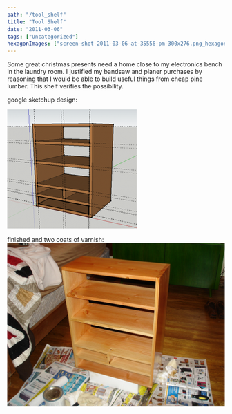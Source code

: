 ```yaml
---
path: "/tool_shelf"
title: "Tool Shelf"
date: "2011-03-06"
tags: ["Uncategorized"]
hexagonImages: ["screen-shot-2011-03-06-at-35556-pm-300x276.png_hexagon.png","dsc04070-300x225.jpg_hexagon.jpeg","dsc04070.jpg_hexagon.jpeg"]
---
```


Some great christmas presents need a home close to my electronics bench in the laundry room. I justified my bandsaw and planer purchases by reasoning that I would be able to build useful things from cheap pine lumber. This shelf verifies the possibility.

google sketchup design:

[![screen-shot-2011-03-06-at-35556-pm](screen-shot-2011-03-06-at-35556-pm-300x276.png "screen-shot-2011-03-06-at-35556-pm")](screen-shot-2011-03-06-at-35556-pm.png) 

finished and two coats of varnish: 
![dsc04070.jpg](dsc04070.jpg)  

